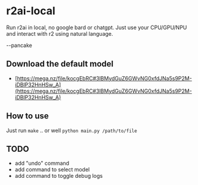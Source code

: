 # r2ai-local

Run r2ai in local, no google bard or chatgpt. Just use your CPU/GPU/NPU and interact with r2 using natural language.

--pancake

## Download the default model

* [https://mega.nz/file/kocgEbRC#3lBMydGuZ6GWvNG0xfdJNa5s9P2M-iDBlP32HnHSw_A](https://mega.nz/file/kocgEbRC#3lBMydGuZ6GWvNG0xfdJNa5s9P2M-iDBlP32HnHSw_A)

## How to use

Just run `make` .. or well `python main.py /path/to/file`

## TODO

* add "undo" command
* add command to select model
* add command to toggle debug logs
